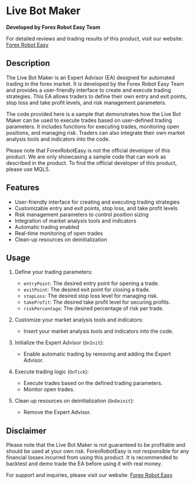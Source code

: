 # Live Bot Maker

**Developed by Forex Robot Easy Team**

For detailed reviews and trading results of this product, visit our website: [Forex Robot Easy](https://forexroboteasy.com/forex-robot-review/live-bot-maker-forex-software-unbiased-review-real-results/)

## Description

The Live Bot Maker is an Expert Advisor (EA) designed for automated trading in the forex market. It is developed by the Forex Robot Easy Team and provides a user-friendly interface to create and execute trading strategies. This EA allows traders to define their own entry and exit points, stop loss and take profit levels, and risk management parameters.

The code provided here is a sample that demonstrates how the Live Bot Maker can be used to execute trades based on user-defined trading parameters. It includes functions for executing trades, monitoring open positions, and managing risk. Traders can also integrate their own market analysis tools and indicators into the code.

Please note that ForexRobotEasy is not the official developer of this product. We are only showcasing a sample code that can work as described in the product. To find the official developer of this product, please use MQL5.

## Features

- User-friendly interface for creating and executing trading strategies
- Customizable entry and exit points, stop loss, and take profit levels
- Risk management parameters to control position sizing
- Integration of market analysis tools and indicators
- Automatic trading enabled
- Real-time monitoring of open trades
- Clean-up resources on deinitialization

## Usage

1. Define your trading parameters:
   - `entryPoint`: The desired entry point for opening a trade.
   - `exitPoint`: The desired exit point for closing a trade.
   - `stopLoss`: The desired stop loss level for managing risk.
   - `takeProfit`: The desired take profit level for securing profits.
   - `riskPercentage`: The desired percentage of risk per trade.

2. Customize your market analysis tools and indicators:
   - Insert your market analysis tools and indicators into the code.

3. Initialize the Expert Advisor (`OnInit`):
   - Enable automatic trading by removing and adding the Expert Advisor.

4. Execute trading logic (`OnTick`):
   - Execute trades based on the defined trading parameters.
   - Monitor open trades.

5. Clean up resources on deinitialization (`OnDeinit`):
   - Remove the Expert Advisor.

## Disclaimer

Please note that the Live Bot Maker is not guaranteed to be profitable and should be used at your own risk. ForexRobotEasy is not responsible for any financial losses incurred from using this product. It is recommended to backtest and demo trade the EA before using it with real money.

For support and inquiries, please visit our website: [Forex Robot Easy](https://forexroboteasy.com/)
